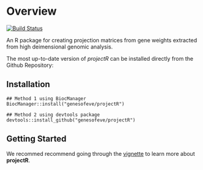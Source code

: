 # Overview

[![Build Status](https://travis-ci.org/genesofeve/projectR.svg?branch=master)](https://travis-ci.org/genesofeve/projectR)

An R package for creating projection matrices from gene weights extracted from
high deimensional genomic analysis.

The most up-to-date version of *projectR* can be installed directly from the
Github Repository:

## Installation
```
## Method 1 using BiocManager
BiocManager::install("genesofeve/projectR")

## Method 2 using devtools package
devtools::install_github("genesofeve/projectR")
```
## Getting Started
We recommed recommend going through the [vignette](https://github.com/genesofeve/projectR/blob/master/vignettes/projectR.pdf) to learn more about **projectR**.
